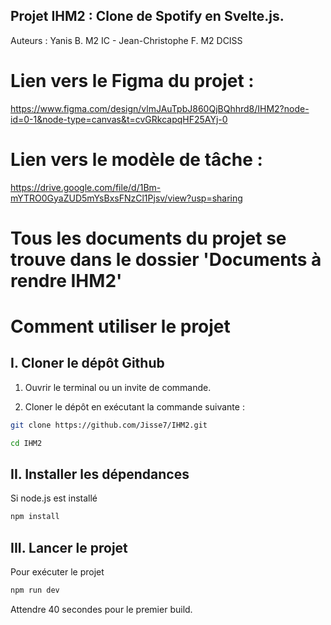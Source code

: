 ## Projet IHM2 : Clone de Spotify en Svelte.js. 

Auteurs : Yanis B. M2 IC - Jean-Christophe F. M2 DCISS

# Lien vers le Figma du projet : 

https://www.figma.com/design/vlmJAuTpbJ860QjBQhhrd8/IHM2?node-id=0-1&node-type=canvas&t=cvGRkcapqHF25AYj-0

# Lien vers le modèle de tâche : 

https://drive.google.com/file/d/1Bm-mYTRO0GyaZUD5mYsBxsFNzCl1Pjsv/view?usp=sharing

# Tous les documents du projet se trouve dans le dossier 'Documents à rendre IHM2'



# Comment utiliser le projet 

## I. Cloner le dépôt Github

1. Ouvrir le terminal ou un invite de commande.

2. Cloner le dépôt en exécutant la commande suivante : 

```bash
git clone https://github.com/Jisse7/IHM2.git
```
```bash
cd IHM2
```
## II. Installer les dépendances

Si node.js est installé 

```bash
npm install
```

## III. Lancer le projet

Pour exécuter le projet

```bash
npm run dev
```

Attendre 40 secondes pour le premier build.

